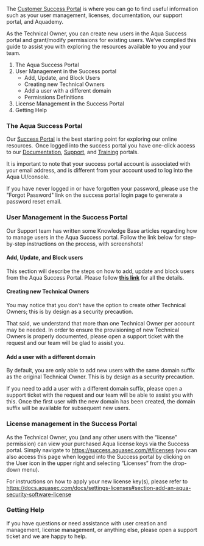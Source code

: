 

The [Customer Success Portal](https://success.aquasec.com) is where you can go to find useful information such as your user management, licenses, documentation, our support portal, and Aquademy.

As the Technical Owner, you can create new users in the Aqua Success portal and grant/modify permissions for existing users.  We’ve compiled this guide to assist you with exploring the resources available to you and your team. 

1. The Aqua Success Portal
2. User Management in the Success portal
    - Add, Update, and Block Users
    - Creating new Technical Owners
    - Add a user with a different domain
    - Permissions Definitions
3. License Management in the Success Portal
4. Getting Help

### The Aqua Success Portal

Our [Success Portal](https://success.aquasec.com) is the best starting point for exploring our online resources.  Once logged into the success portal you have one-click access to our [Documentation](https://docs.aquasec.com), [Support](https://support.aquasec.com), and [Training](https://aquademy.aquasec.com) portals. 

It is important to note that your success portal account is associated with your email address, and is different from your account used to log into the Aqua UI/console.   

If you have never logged in or have forgotten your password, please use the "Forgot Password" link on the success portal login page to generate a password reset email.


### User Management in the Success Portal

Our Support team has written some Knowledge Base articles regarding how to manage users in the Aqua Success portal.  Follow the link below for step-by-step instructions on the process, with screenshots! 

#### Add, Update, and Block users 

This section will describe the steps on how to add, update and block users from the Aqua Success Portal. Please follow [**this link**](https://support.aquasec.com/support/solutions/articles/16000104357-user-management-in-the-aqua-success-portal) for all the details.

 
#### Creating new Technical Owners 

You may notice that you don’t have the option to create other Technical Owners; this is by design as a security precaution.   

That said, we understand that more than one Technical Owner per account may be needed.  In order to ensure the provisioning of new Technical Owners is properly documented, please open a support ticket with the request and our team will be glad to assist you. 

#### Add a user with a different domain

By default, you are only able to add new users with the same domain suffix as the original Technical Owner.  This is by design as a security precaution. 

If you need to add a user with a different domain suffix, please open a support ticket with the request and our team will be able to assist you with this.  Once the first user with the new domain has been created, the domain suffix will be available for subsequent new users. 

### License management in the Success Portal

As the Technical Owner, you (and any other users with the “license” permission) can view your purchased Aqua license keys via the Success portal.  Simply navigate to https://success.aquasec.com/#/licenses (you can also access this page when logged into the Success portal by clicking on the User icon in the upper right and selecting “Licenses” from the drop-down menu).   

For instructions on how to apply your new license key(s), please refer to https://docs.aquasec.com/docs/settings-licenses#section-add-an-aqua-security-software-license 

### Getting Help
If you have questions or need assistance with user creation and management, license management, or anything else, please open a support ticket and we are happy to help. 


